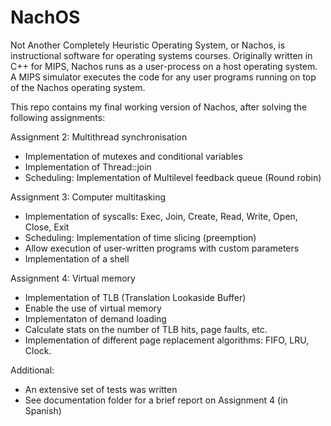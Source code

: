# NachOS

Not Another Completely Heuristic Operating System, or Nachos, is instructional software for operating systems courses. Originally written in C++ for MIPS, Nachos runs as a user-process on a host operating system. A MIPS simulator executes the code for any user programs running on top of the Nachos operating system. 

This repo contains my final working version of Nachos, after solving the following assignments:

Assignment 2: Multithread synchronisation
  - Implementation of mutexes and conditional variables 
  - Implementation of Thread::join
  - Scheduling: Implementation of Multilevel feedback queue (Round robin)

Assignment 3: Computer multitasking 
  - Implementation of syscalls: Exec, Join, Create, Read, Write, Open, Close, Exit
  - Scheduling: Implementation of time slicing (preemption)
  - Allow execution of user-written programs with custom parameters
  - Implementation of a shell

Assignment 4: Virtual memory
  - Implementation of TLB (Translation Lookaside Buffer)
  - Enable the use of virtual memory
  - Implementaton of demand loading
  - Calculate stats on the number of TLB hits, page faults, etc.
  - Implementation of different page replacement algorithms: FIFO, LRU, Clock.
  
Additional:
  - An extensive set of tests was written
  - See documentation folder for a brief report on Assignment 4 (in Spanish)
